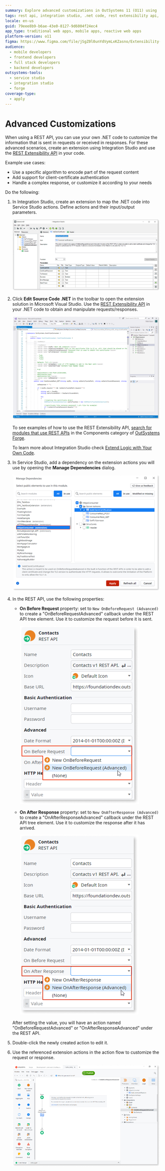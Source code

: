 ```yaml
---
summary: Explore advanced customizations in OutSystems 11 (O11) using .NET code for REST API requests and responses.
tags: rest api, integration studio, .net code, rest extensibility api, visual studio
locale: en-us
guid: 79eee8b9-b6ae-43e0-8127-9d6004f24ec4
app_type: traditional web apps, mobile apps, reactive web apps
platform-version: o11
figma: https://www.figma.com/file/jSgZ0l0unYdVymLxKZasno/Extensibility-and-Integration?type=design&node-id=410%3A89&mode=design&t=187UAgmZTPxcY0ZG-1
audience:
  - mobile developers
  - frontend developers
  - full stack developers
  - backend developers
outsystems-tools:
  - service studio
  - integration studio
  - forge
coverage-type:
  - apply
---
```


# Advanced Customizations

When using a REST API, you can use your own .NET code to customize the information that is sent in requests or received in responses. For these advanced scenarios, create an extension using Integration Studio and use the [REST Extensibility API](../../../ref/apis/rest-extensibility-api.md) in your code.

Example use cases:

* Use a specific algorithm to encode part of the request content
* Add support for client-certificate authentication
* Handle a complex response, or customize it according to your needs

Do the following:

1. In Integration Studio, create an extension to map the .NET code into Service Studio actions. Define actions and their input/output parameters.

    ![Screenshot of Integration Studio showing the creation of REST actions](images/rest-actions-is.png "Integration Studio REST Actions")

1. Click **Edit Source Code .NET** in the toolbar to open the extension solution in Microsoft Visual Studio. Use the [REST Extensibility API](../../../ref/apis/rest-extensibility-api.md) in your .NET code to obtain and manipulate requests/responses.  

    ![Visual Studio interface with the option to edit source code .NET highlighted](images/rest-edit-code-usr.png "Edit Source Code .NET in Visual Studio")

    To see examples of how to use the REST Extensibility API, [search for modules that use REST APIs](https://www.outsystems.com/forge/list?q=REST%20API&t=&o=&tr=False&oss=False&c=&a=&v=11&hd=False&tn=&scat=forge) in the Components category of [OutSystems Forge](https://www.outsystems.com/forge/).

    To learn more about Integration Studio check [Extend Logic with Your Own Code](../../integration-studio/getting-started/intro.md).

1. In Service Studio, add a dependency on the extension actions you will use by opening the **Manage Dependencies** dialog.

    ![Service Studio dialog for managing dependencies of REST API extensions](images/rest-manage-dependencies-ss.png "Service Studio Manage Dependencies")

1. In the REST API, use the following properties:

    * **On Before Request** property: set to `New OnBeforeRequest (Advanced)` to create a "OnBeforeRequestAdvanced" callback under the REST API tree element. Use it to customize the request before it is sent.

        ![Service Studio showing the OnBeforeRequestAdvanced property setting for a REST API](images/rest-new-onbeforerequest-advanced-ss.png "OnBeforeRequestAdvanced Callback")

    * **On After Response** property: set to `New OnAfterResponse (Advanced)` to create a "OnAfterResponseAdvanced" callback under the REST API tree element. Use it to customize the response after it has arrived.

        ![Service Studio showing the OnAfterResponseAdvanced property setting for a REST API](images/rest-new-onafterresponse-advanced-ss.png "OnAfterResponseAdvanced Callback")

    After setting the value, you will have an action named "OnBeforeRequestAdvanced" or "OnAfterResponseAdvanced" under the REST API.

1. Double-click the newly created action to edit it.

1. Use the referenced extension actions in the action flow to customize the request or response.

    ![Service Studio action flow with extension actions used to customize REST requests or responses](images/rest-use-extension-action-ss.png "Using Extension Actions in Service Studio")
    
